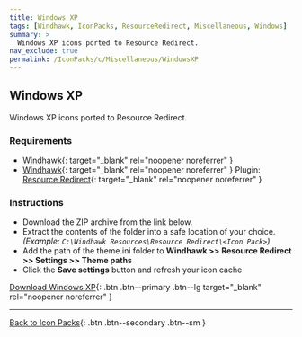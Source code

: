 ```yaml
---
title: Windows XP
tags: [Windhawk, IconPacks, ResourceRedirect, Miscellaneous, Windows]
summary: >
  Windows XP icons ported to Resource Redirect.
nav_exclude: true
permalink: /IconPacks/c/Miscellaneous/WindowsXP
---
```


## Windows XP
Windows XP icons ported to Resource Redirect.

<!-- 
[![Preview](https://gitlab.com/the-back-room/windhawk/resource-redirect/windows-series/windows-xp/-/raw/main/Extras/Preview.bmp)](https://gitlab.com/the-back-room/windhawk/resource-redirect/windows-series/windows-xp/-/raw/main/Extras/Preview.bmp){: target="_blank" rel="noopener noreferrer" }
-->

### Requirements

- [Windhawk](https://windhawk.net/){: target="_blank" rel="noopener noreferrer" }
- [Windhawk](https://windhawk.net/){: target="_blank" rel="noopener noreferrer" } Plugin: [Resource Redirect](https://windhawk.net/mods/icon-resource-redirect){: target="_blank" rel="noopener noreferrer" }

### Instructions

 - Download the ZIP archive from the link below.
 - Extract the contents of the folder into a safe location of your choice. *(Example: `C:\Windhawk Resources\Resource Redirect\<Icon Pack>`)*
 - Add the path of the theme.ini folder to **Windhawk >> Resource Redirect >> Settings >> Theme paths**
 - Click the **Save settings** button and refresh your icon cache

[Download Windows XP](https://gitlab.com/the-back-room/windhawk/resource-redirect/windows-series/windows-xp/-/archive/main/windows-xp-main.zip){: .btn .btn--primary .btn--lg target="_blank" rel="noopener noreferrer" }

---

[Back to Icon Packs](/IconPacks){: .btn .btn--secondary .btn--sm }